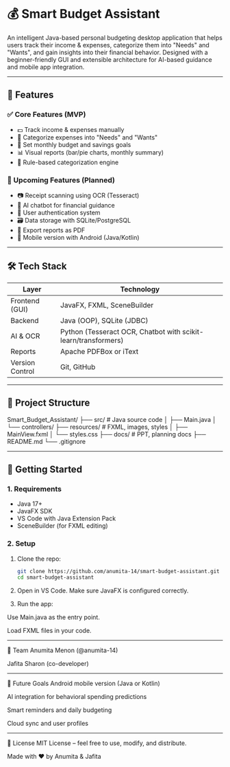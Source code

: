 # 💰 Smart Budget Assistant

An intelligent Java-based personal budgeting desktop application that helps users track their income & expenses, categorize them into "Needs" and "Wants", and gain insights into their financial behavior. Designed with a beginner-friendly GUI and extensible architecture for AI-based guidance and mobile app integration.


---

## 📌 Features
### ✅ Core Features (MVP)
- 💵 Track income & expenses manually
- 📂 Categorize expenses into "Needs" and "Wants"
- 🎯 Set monthly budget and savings goals
- 📊 Visual reports (bar/pie charts, monthly summary)
- 🧠 Rule-based categorization engine

### 🚀 Upcoming Features (Planned)
- 📷 Receipt scanning using OCR (Tesseract)
- 🤖 AI chatbot for financial guidance
- 👤 User authentication system
- 🗃 Data storage with SQLite/PostgreSQL
- 📄 Export reports as PDF
- 📱 Mobile version with Android (Java/Kotlin)

---

## 🛠 Tech Stack

| Layer         | Technology               |
|---------------|---------------------------|
| Frontend (GUI) | JavaFX, FXML, SceneBuilder |
| Backend        | Java (OOP), SQLite (JDBC) 
| AI & OCR       | Python (Tesseract OCR, Chatbot with scikit-learn/transformers) |
| Reports        | Apache PDFBox or iText   |
| Version Control| Git, GitHub              |

---

## 📁 Project Structure

Smart_Budget_Assistant/
├── src/ # Java source code
│ ├── Main.java
│ └── controllers/
├── resources/ # FXML, images, styles
│ ├── MainView.fxml
│ └── styles.css
├── docs/ # PPT, planning docs
├── README.md
└── .gitignore

---
## 🚀 Getting Started

### 1. Requirements

- Java 17+
- JavaFX SDK
- VS Code with Java Extension Pack
- SceneBuilder (for FXML editing)

### 2. Setup

1. Clone the repo:
   ```bash
   git clone https://github.com/anumita-14/smart-budget-assistant.git
   cd smart-budget-assistant

2. Open in VS Code. Make sure JavaFX is configured correctly.

3. Run the app:

Use Main.java as the entry point.

Load FXML files in your code.

---

👥 Team
Anumita Menon (@anumita-14)

Jafita Sharon (co-developer)

---

🌟 Future Goals
Android mobile version (Java or Kotlin)

AI integration for behavioral spending predictions

Smart reminders and daily budgeting

Cloud sync and user profiles

---

📜 License
MIT License – feel free to use, modify, and distribute.

Made with ❤️ by Anumita & Jafita

